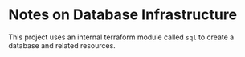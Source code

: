 # Notes on Database Infrastructure

This project uses an internal terraform module called `sql` to create a database and related resources.

#  